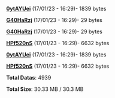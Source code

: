 [**0ytAYUei**](/data/0ytAYUei.txt) (17/01/23 - 16:29)- 1839 bytes

[**G40HaRzj**](/data/G40HaRzj.txt) (17/01/23 - 16:29)- 29 bytes

[**G40HaRzj**](/data/G40HaRzj.txt) (17/01/23 - 16:29)- 29 bytes

[**HPf520nS**](/data/HPf520nS.txt) (17/01/23 - 16:29)- 6632 bytes

[**0ytAYUei**](/data/0ytAYUei.txt) (17/01/23 - 16:29)- 1839 bytes

[**HPf520nS**](/data/HPf520nS.txt) (17/01/23 - 16:29)- 6632 bytes

**Total Datas**: 4939

**Total Size**: 30.33 MB / 30.3 MB
